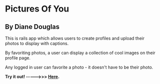 Pictures Of You 
====================
By Diane Douglas
--------------------
This is rails app which allows users to create profiles and upload their photos to display with captions. 

By favoriting photos, a user can display a collection of cool images on their profile page. 

Any logged in user can favorite a photo - it doesn't have to be their photo. 

**Try it out! ----->>> [Here](http://pictures-of-you.herokuapp.com/).**
